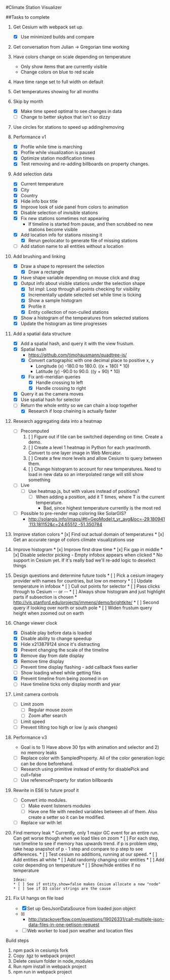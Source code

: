 #Climate Station Visualizer

##Tasks to complete
1. Get Cesium with webpack set up.
   * [x] Use minimized builds and compare
2. Get conversation from Julian -> Gregorian time working
3. Have colors change on scale depending on temperature
      * Only show items that are currently visible
      * Change colors on blue to red scale
4. Have time range set to full width on default
5. Get temperatures showing for all months
6. Skip by month
      * [x] Make time speed optimal to see changes in data
      * [ ] Change to better skybox that isn't so dizzy
7. Use circles for stations to speed up adding/removing
8. Performance v1
      * [x] Profile while time is marching
      * [x] Profile while visualization is paused
      * [x] Optimize station modification times
      * [x] Test removing and re-adding billboards on property changes.
9. Add selection data
      * [x] Current temperature
      * [x] City
      * [x] Country
      * [x] Hide info box title
      * [x] Improve look of side panel from colors to animation
      * [x] Disable selection of invisible stations
      * [x] Fix new stations sometimes not appearing
         * If timeline is started from pause, and then scrubbed no new stations
            become visible
      * [x] Add location info for stations missing it
         * [x] Rerun geolocator to generate file of missing stations
      * [ ] Add station name to all entities without a location
10. Add brushing and linking
      * [x] Draw a shape to represent the selection
         * [x] Draw a rectangle
      * [x] Have shape variable depending on mouse click and drag
      * [x] Output info about visible stations under the selection shape
         * [x] 1st impl: Loop through all points checking for visibility
         * [x] Incrementally update selected set while time is ticking
         * [x] Show a sample histogram
         * [x] Profile it
         * [x] Entity collection of non-culled stations
      * [x] Show a histogram of the temperatures from selected stations
      * [x] Update the histogram as time progresses
11. Add a spatial data structure
       * [x] Add a spatial hash, and query it with the view frustum.
       * [x] Spatial hash
           * https://github.com/timohausmann/quadtree-js/
           * [x] Convert cartographic with one decimal place to positive x, y
               * Longitude (x) -180.0 to 180.0. ((x + 180) * 10)
               * Latitude (y) -90.0 to 90.0.    ((y + 90) * 10)
           * [x] Fix anti-meridian queries
              * [x] Handle crossing to left
              * [x] Handle crossing to right
       * [x] Query it as the camera moves
       * [x] Use spatial hash for selector
       * [ ] Return the whole entity so we can chain a loop together
          * [x] Research if loop chaining is actually faster
12. Research aggregating data into a heatmap
       * [ ] Precomputed
         1. [ ] Figure out if tile can be switched depending on time. Create a demo.
         2. [ ] Create a level 1 heatmap in Python for each year/month. Convert to one layer image in Web Mercator.
         3. [ ] Create a few more levels and allow Cesium to query between them.
         4. [ ] Change histogram to account for new temperatures. Need to load in new data so an interpolated range will still show something
       * [ ] Live
         * [ ] Use heatmap.js, but with values instead of positions?
            * [ ] When adding a position, add it T times, where T is the current temperature.
               * Bad, since highest temperature currently is the most red

       * [ ] Possible to pre-render map coloring like SolarGIS?
          * http://solargis.info/imaps/#tl=GeoModel:t_yr_avg&loc=-29.180941,113.181152&c=24.65512,-51.350784
13. Improve station colors
        * [x] Find out actual domain of temperatures
        * [x] Get an accurate range of colors climate visualizations use
14. Improve histogram
        * [x] Improve first draw time
        * [x] Fix gap in middle
        * [x] Disable selector picking - Empty infobox appears when clicked
            * No support in Cesium yet. If it's really bad we'll re-add logic to deselect things
15. Design questions and determine future tools
        * [ ] Pick a cesium imagery provider with names for countries, but low on memory
        * [ ] Update temperature in infobox
        * [ ] Cull out points for selector
        * [ ] Pass clicks through to Cesium
                  -- or --
        * [ ] Always show histogram and just highlight parts if subsection is chosen
            * http://vis.stanford.edu/projects/immens/demo/brightkite/
        * [ ] Second query if looking over north or south pole
        * [ ] Widen frustum query height when zoomed out on earth
16. Change viewer clock
      * [x] Disable play before data is loaded
      * [x] Disable ability to change speedup
      * [x] Hide x213879124 since it's distracting
      * [x] Prevent changing the scale of the timeline
      * [x] Remove day from date display
      * [x] Remove time display
      * [ ] Prevent time display flashing - add callback fixes earlier
      * [ ] Show loading wheel while getting files
      * [x] Prevent timeline from being zoomed in on
      * [ ] Have timeline ticks only display month and year
17. Limit camera controls
       * [ ] Limit zoom
          * [ ] Regular mouse zoom
          * [ ] Zoom after search
       * [ ] Limit speed
       * [ ] Prevent tilting too high or low (y axis changes)
18. Performance v3
       * Goal is to 1) Have above 30 fps with animation and selector and 2) no memory leaks
       * [ ] Replace color with SampledProperty. All of the color generation logic can be done beforehand.
       * [ ] Research using primitive instead of entity for disablePick and cull=false
       * [ ] Use referenceProperty for station billboards
19. Rewrite in ES6 to future proof it
       * [ ] Convert into modules.
          * [ ] Make event listeners modules
          * [ ] Have one file with needed variables between all of them. Also create a setter so it can be modified.
       * [ ] Replace var with let
20. Find memory leak
        * Currently, only 1 major GC event for an entire run. Can get worse though when we load tiles on zoom
        * [ ] For each step, run timeline to see if memory has upwards trend. if p is problem step, take heap snapshot of
           p - 1 step and compare to p step to see differences.
        * [ ] Test cesium no additions, running at our speed.
        * [ ] Add entities all white
        * [ ] Add randomly changing color entities
        * [ ] Add color depending on temperature
        * [ ] Show/hide entities if no temperature

        Ideas:
        * [ ] See if entity.show=false makes Cesium allocate a new "node"
        * [ ] See if D3 color strings are the cause
21. Fix UI hangs on file load
      * [x] Set up GeoJsonDataSource from loaded json object
      * [x] * http://stackoverflow.com/questions/19026331/call-multiple-json-data-files-in-one-getjson-request
      * [ ] Web worker to load json weather and location files

Build steps
1) npm pack in cesiumjs fork
2) Copy .tgz to webpack project
3) Delete cesium folder in node_modules
4) Run npm install in webpack project
5) npm run in webpack project
